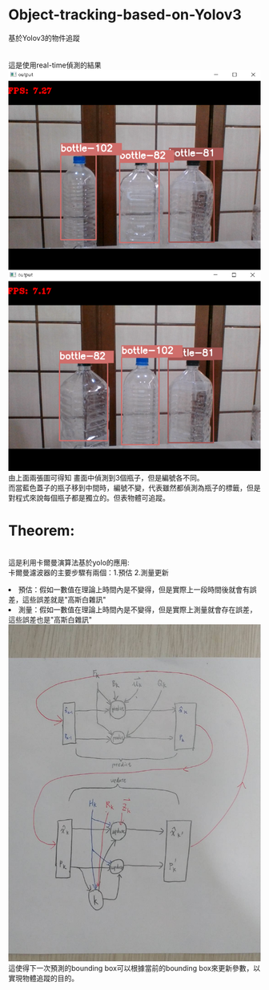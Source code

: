 # Object-tracking-based-on-Yolov3
基於Yolov3的物件追蹤
</br>
</br>
</br>這是使用real-time偵測的結果
</br>![A](https://github.com/yuyangdanny/Object-tracking-based-on-Yolov3/blob/master/real-time-result/1.PNG)  ![A](https://github.com/yuyangdanny/Object-tracking-based-on-Yolov3/blob/master/real-time-result/2.PNG)
</br>由上面兩張圖可得知 畫面中偵測到3個瓶子，但是編號各不同。
</br>而當藍色蓋子的瓶子移到中間時，編號不變，代表雖然都偵測為瓶子的標籤，但是對程式來說每個瓶子都是獨立的。但表物體可追蹤。
</br>
# Theorem:
</br>這是利用卡爾曼演算法基於yolo的應用:
</br>卡爾曼濾波器的主要步驟有兩個：1.預估  2.測量更新
</br><li> 預估：假如一數值在理論上時間內是不變得，但是實際上一段時間後就會有誤差，這些誤差就是"高斯白雜訊"
</br><li> 測量：假如一數值在理論上時間內是不變得，但是實際上測量就會存在誤差，這些誤差也是"高斯白雜訊"
</br>![A](https://github.com/yuyangdanny/Object-tracking-based-on-Yolov3/blob/master/real-time-result/423182.jpg)
</br>這使得下一次預測的bounding box可以根據當前的bounding box來更新參數，以實現物體追蹤的目的。
